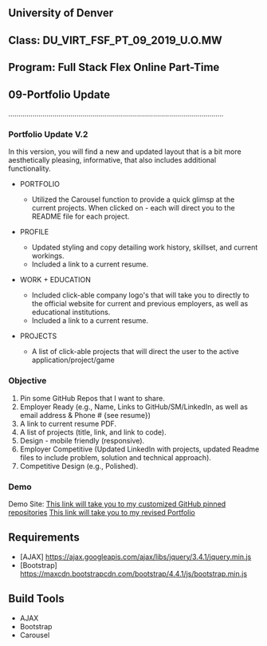 ## University of Denver 
## Class: DU_VIRT_FSF_PT_09_2019_U.O.MW
## Program: Full Stack Flex Online Part-Time
## 09-Portfolio Update
...........................................................................................................

### Portfolio Update V.2
In this version, you will find a new and updated layout that is a bit more aesthetically pleasing, informative, that also includes additional functionality.

* PORTFOLIO 
    - Utilized the Carousel function to provide a quick glimsp at the current projects. When clicked on - each will direct you to the README file for each project.

* PROFILE 
    - Updated styling and copy detailing work history, skillset, and current workings.
    - Included a link to a current resume.

* WORK + EDUCATION
    - Included click-able company logo's that will take you to directly to the official website for current and previous employers, as well as educational institutions.
    - Included a link to a current resume.

* PROJECTS
    - A list of click-able projects that will direct the user to the active application/project/game

### Objective
1. Pin some GitHub Repos that I want to share.
2. Employer Ready (e.g., Name, Links to GitHub/SM/LinkedIn, as well as email address & Phone # {see resume})
3. A link to current resume PDF.
4. A list of projects (title, link, and link to code).
5. Design - mobile friendly (responsive).
6. Employer Competitive (Updated LinkedIn with projects, updated Readme files to include problem, solution and technical approach).
7. Competitive Design (e.g., Polished).

### Demo
Demo Site: 
[This link will take you to my customized GitHub pinned repositories](https://github.com/sstott09)
[This link will take you to my revised Portfolio](https://sstott09.github.io/09-Portfolio3/)

## Requirements
 * [AJAX]       https://ajax.googleapis.com/ajax/libs/jquery/3.4.1/jquery.min.js
 * [Bootstrap]  https://maxcdn.bootstrapcdn.com/bootstrap/4.4.1/js/bootstrap.min.js

## Build Tools
 * AJAX
 * Bootstrap
 * Carousel
